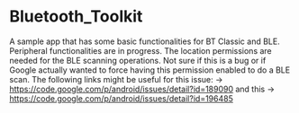 # Bluetooth_Toolkit
 A sample app that has some basic functionalities for BT Classic and BLE. Peripheral functionalities are in progress.  The location permissions are needed for the BLE scanning operations. Not sure if this is a bug or if Google actually wanted to force having this permission enabled to do a BLE scan.  The following links might be useful for this issue: -> https://code.google.com/p/android/issues/detail?id=189090 and this -> https://code.google.com/p/android/issues/detail?id=196485
